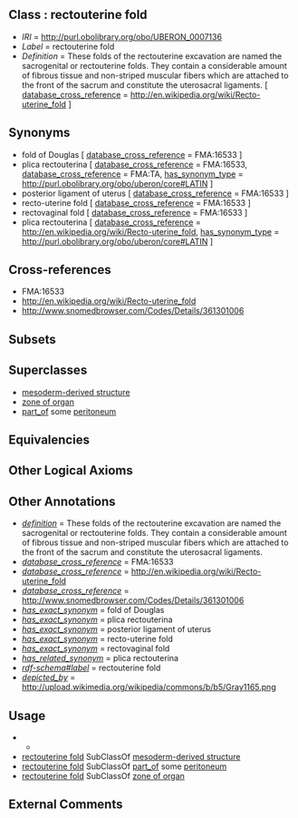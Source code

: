 
## Class : rectouterine fold

 * *IRI* = http://purl.obolibrary.org/obo/UBERON_0007136
 * *Label* = rectouterine fold
 * *Definition* = These folds of the rectouterine excavation are named the sacrogenital or rectouterine folds. They contain a considerable amount of fibrous tissue and non-striped muscular fibers which are attached to the front of the sacrum and constitute the uterosacral ligaments. [ [database_cross_reference](../../ef/oboInOwl#hasDbXref.md) = http://en.wikipedia.org/wiki/Recto-uterine_fold ]

## Synonyms

 * fold of Douglas [ [database_cross_reference](../../ef/oboInOwl#hasDbXref.md) = FMA:16533 ]
 * plica rectouterina [ [database_cross_reference](../../ef/oboInOwl#hasDbXref.md) = FMA:16533, [database_cross_reference](../../ef/oboInOwl#hasDbXref.md) = FMA:TA, [has_synonym_type](../../pe/oboInOwl#hasSynonymType.md) = http://purl.obolibrary.org/obo/uberon/core#LATIN ]
 * posterior ligament of uterus [ [database_cross_reference](../../ef/oboInOwl#hasDbXref.md) = FMA:16533 ]
 * recto-uterine fold [ [database_cross_reference](../../ef/oboInOwl#hasDbXref.md) = FMA:16533 ]
 * rectovaginal fold [ [database_cross_reference](../../ef/oboInOwl#hasDbXref.md) = FMA:16533 ]
 * plica rectouterina [ [database_cross_reference](../../ef/oboInOwl#hasDbXref.md) = http://en.wikipedia.org/wiki/Recto-uterine_fold, [has_synonym_type](../../pe/oboInOwl#hasSynonymType.md) = http://purl.obolibrary.org/obo/uberon/core#LATIN ]

## Cross-references

 * FMA:16533
 * http://en.wikipedia.org/wiki/Recto-uterine_fold
 * http://www.snomedbrowser.com/Codes/Details/361301006

## Subsets


## Superclasses

 * [mesoderm-derived structure](../../UBERON/20/UBERON_0004120.md)
 * [zone of organ](../../UBERON/44/UBERON_0034944.md)
 * [part_of](../../BFO/50/BFO_0000050.md) some [peritoneum](../../UBERON/58/UBERON_0002358.md)

## Equivalencies


## Other Logical Axioms


## Other Annotations

 * *[definition](../../IAO/15/IAO_0000115.md)* = These folds of the rectouterine excavation are named the sacrogenital or rectouterine folds. They contain a considerable amount of fibrous tissue and non-striped muscular fibers which are attached to the front of the sacrum and constitute the uterosacral ligaments.
 * *[database_cross_reference](../../ef/oboInOwl#hasDbXref.md)* = FMA:16533
 * *[database_cross_reference](../../ef/oboInOwl#hasDbXref.md)* = http://en.wikipedia.org/wiki/Recto-uterine_fold
 * *[database_cross_reference](../../ef/oboInOwl#hasDbXref.md)* = http://www.snomedbrowser.com/Codes/Details/361301006
 * *[has_exact_synonym](../../ym/oboInOwl#hasExactSynonym.md)* = fold of Douglas
 * *[has_exact_synonym](../../ym/oboInOwl#hasExactSynonym.md)* = plica rectouterina
 * *[has_exact_synonym](../../ym/oboInOwl#hasExactSynonym.md)* = posterior ligament of uterus
 * *[has_exact_synonym](../../ym/oboInOwl#hasExactSynonym.md)* = recto-uterine fold
 * *[has_exact_synonym](../../ym/oboInOwl#hasExactSynonym.md)* = rectovaginal fold
 * *[has_related_synonym](../../ym/oboInOwl#hasRelatedSynonym.md)* = plica rectouterina
 * *[rdf-schema#label](../../el/rdf-schema#label.md)* = rectouterine fold
 * *[depicted_by](../../depicted/by/depicted_by.md)* = http://upload.wikimedia.org/wikipedia/commons/b/b5/Gray1165.png

## Usage

 * -
 * [rectouterine fold](../../UBERON/36/UBERON_0007136.md) SubClassOf [mesoderm-derived structure](../../UBERON/20/UBERON_0004120.md)
 * [rectouterine fold](../../UBERON/36/UBERON_0007136.md) SubClassOf [part_of](../../BFO/50/BFO_0000050.md) some [peritoneum](../../UBERON/58/UBERON_0002358.md)
 * [rectouterine fold](../../UBERON/36/UBERON_0007136.md) SubClassOf [zone of organ](../../UBERON/44/UBERON_0034944.md)

## External Comments

